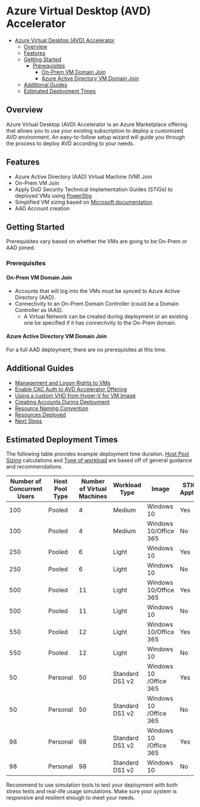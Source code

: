 # Azure Virtual Desktop (AVD) Accelerator

- [Azure Virtual Desktop (AVD) Accelerator](#azure-virtual-desktop-avd-accelerator)
  - [Overview](#overview)
  - [Features](#features)
  - [Getting Started](#getting-started)
    - [Prerequisites](#prerequisites)
      - [On-Prem VM Domain Join](#on-prem-vm-domain-join)
      - [Azure Active Directory VM Domain Join](#azure-active-directory-vm-domain-join)
  - [Additional Guides](#additional-guides)
  - [Estimated Deployment Times](#estimated-deployment-times)

## Overview

Azure Virtual Desktop (AVD) Accelerator is an Azure Marketplace offering that allows you to use your existing subscription to deploy a customized AVD environment. An easy-to-follow setup wizard will guide you through the process to deploy AVD according to your needs.

## Features

- Azure Active Directory (AAD) Virtual Machine (VM) Join
- On-Prem VM Join
- Apply DoD Security Technical Implementation Guides (STIGs) to deployed VMs using [PowerStig](https://github.com/Microsoft/PowerStig)
- Simplified VM sizing based on [Microsoft documentation](https://docs.microsoft.com/en-us/windows-server/remote/remote-desktop-services/virtual-machine-recs)
- AAD Account creation

## Getting Started

Prerequisites vary based on whether the VMs are going to be On-Prem or AAD joined.

### Prerequisites

#### On-Prem VM Domain Join

- Accounts that will log into the VMs must be synced to Azure Active Directory (AAD).
- Connectivity to an On-Prem Domain Controller (could be a Domain Controller as IAAS).
  - A Virtual Network can be created during deployment or an existing one be specified if it has connectivity to the On-Prem domain.

#### Azure Active Directory VM Domain Join

For a full AAD deployment, there are no prerequisites at this time.

## Additional Guides

- [Management and Logon Rights to VMs](articles/ManagementAndLogonRights.md)
- [Enable CAC Auth to AVD Accelerator Offering](articles/EnableCacAuth.md)
- [Using a custom VHD from Hyper-V for VM Image](articles/CustomVhd.md)
- [Creating Accounts During Deployment](articles/AccountCreation.md)
- [Resource Naming Convention](articles/NamingConvention.md)
- [Resources Deployed](articles/DeployedResources.md)
- [Next Steps](articles/NextSteps.md)

## Estimated Deployment Times

The following table provides example deployment time duration.
[Host Pool Sizing](https://docs.microsoft.com/en-us/windows-server/remote/remote-desktop-services/virtual-machine-recs) calculations and [Type of workload](https://docs.microsoft.com/en-us/windows-server/remote/remote-desktop-services/remote-desktop-workloads) are based off of general guidance and recommendations.

| Number of Concurrent Users | Host Pool Type | Number of Virtual Machines | Workload Type | Image | STIGs Applied | Deployment Time (mins) |
|--|--|--|--|--|--|--|
| 100 | Pooled | 4 |Medium | Windows 10 | Yes | 37 |
| 100 | Pooled | 4 | Medium | Windows 10/Office 365 | No | 21 |
| 250 | Pooled | 6 | Light | Windows 10 | Yes | 35 |
| 250 | Pooled | 6 | Light | Windows 10 | No | 21 |
| 500 | Pooled | 11 | Light | Windows 10/Office 365 | Yes | 38 |
| 500 | Pooled | 11 | Light | Windows 10 | No | 19 |
| 550 | Pooled | 12 | Light | Windows 10/Office 365 | Yes | 41 |
| 550 | Pooled | 12 | Light | Windows 10 | No | 22 |
| 50 | Personal | 50 | Standard DS1 v2 | Windows 10 /Office 365 | Yes | 49 |
| 50 | Personal | 50 | Standard DS1 v2 | Windows 10 /Office 365 | No | 25 |
| 98 | Personal | 98 | Standard DS1 v2 | Windows 10 /Office 365 | Yes | 51 |
| 98 | Personal | 98 | Standard DS1 v2 | Windows 10 | No | 21 |

Recommend to use simulation tools to test your deployment with both stress tests and real-life usage simulations.
Make sure your system is responsive and resilient enough to meet your needs.
